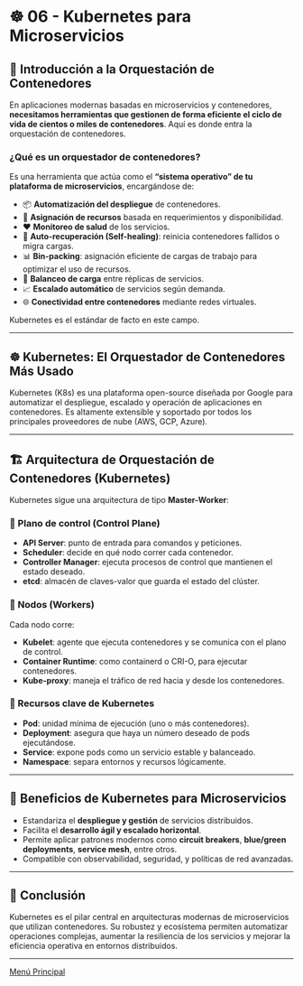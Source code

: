 # ☸️ 06 - Kubernetes para Microservicios

## 🚀 Introducción a la Orquestación de Contenedores

En aplicaciones modernas basadas en microservicios y contenedores, **necesitamos herramientas que gestionen de forma eficiente el ciclo de vida de cientos o miles de contenedores**. Aquí es donde entra la orquestación de contenedores.

### ¿Qué es un orquestador de contenedores?

Es una herramienta que actúa como el **“sistema operativo” de tu plataforma de microservicios**, encargándose de:

- 📦 **Automatización del despliegue** de contenedores.
- 🧠 **Asignación de recursos** basada en requerimientos y disponibilidad.
- ❤️ **Monitoreo de salud** de los servicios.
- 🔁 **Auto-recuperación (Self-healing)**: reinicia contenedores fallidos o migra cargas.
- 📊 **Bin-packing**: asignación eficiente de cargas de trabajo para optimizar el uso de recursos.
- 🔄 **Balanceo de carga** entre réplicas de servicios.
- 📈 **Escalado automático** de servicios según demanda.
- 🌐 **Conectividad entre contenedores** mediante redes virtuales.

Kubernetes es el estándar de facto en este campo.

---

## ☸️ Kubernetes: El Orquestador de Contenedores Más Usado

Kubernetes (K8s) es una plataforma open-source diseñada por Google para automatizar el despliegue, escalado y operación de aplicaciones en contenedores. Es altamente extensible y soportado por todos los principales proveedores de nube (AWS, GCP, Azure).

---

## 🏗️ Arquitectura de Orquestación de Contenedores (Kubernetes)

Kubernetes sigue una arquitectura de tipo **Master-Worker**:

### 🧠 Plano de control (Control Plane)
- **API Server**: punto de entrada para comandos y peticiones.
- **Scheduler**: decide en qué nodo correr cada contenedor.
- **Controller Manager**: ejecuta procesos de control que mantienen el estado deseado.
- **etcd**: almacén de claves-valor que guarda el estado del clúster.

### 🔧 Nodos (Workers)
Cada nodo corre:
- **Kubelet**: agente que ejecuta contenedores y se comunica con el plano de control.
- **Container Runtime**: como containerd o CRI-O, para ejecutar contenedores.
- **Kube-proxy**: maneja el tráfico de red hacia y desde los contenedores.

### 🧱 Recursos clave de Kubernetes
- **Pod**: unidad mínima de ejecución (uno o más contenedores).
- **Deployment**: asegura que haya un número deseado de pods ejecutándose.
- **Service**: expone pods como un servicio estable y balanceado.
- **Namespace**: separa entornos y recursos lógicamente.

---

## 🎯 Beneficios de Kubernetes para Microservicios

- Estandariza el **despliegue y gestión** de servicios distribuidos.
- Facilita el **desarrollo ágil y escalado horizontal**.
- Permite aplicar patrones modernos como **circuit breakers**, **blue/green deployments**, **service mesh**, entre otros.
- Compatible con observabilidad, seguridad, y políticas de red avanzadas.

---

## 📌 Conclusión

Kubernetes es el pilar central en arquitecturas modernas de microservicios que utilizan contenedores. Su robustez y ecosistema permiten automatizar operaciones complejas, aumentar la resiliencia de los servicios y mejorar la eficiencia operativa en entornos distribuidos.

---

[Menú Principal](https://github.com/wilfredoha/microservices-event_driven-architecture)